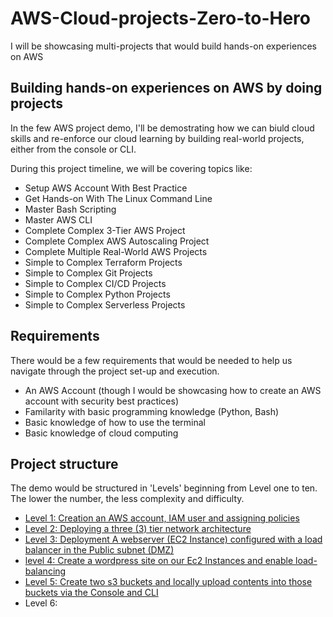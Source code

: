 # AWS-Cloud-projects-Zero-to-Hero
I will be showcasing multi-projects that would build hands-on experiences on AWS

## Building hands-on experiences on AWS by doing projects

In the few AWS project demo, I'll be demostrating how we can biuld cloud skills and re-enforce our cloud learning by building real-world projects, either from the console or CLI. 

During this project timeline, we will be covering topics like:

- Setup AWS Account With Best Practice
- Get Hands-on With The Linux Command Line
- Master Bash Scripting
- Master AWS CLI
- Complete Complex 3-Tier AWS Project
- Complete Complex AWS Autoscaling Project
- Complete Multiple Real-World AWS Projects
- Simple to Complex Terraform Projects
- Simple to Complex Git Projects
- Simple to Complex CI/CD Projects
- Simple to Complex Python Projects
- Simple to Complex Serverless Projects 

## Requirements 
There would be a few requirements that would be needed to help us navigate through the project set-up and execution.
- An AWS Account (though I would be showcasing how to create an AWS account with security best practices)
- Familarity with basic programming knowledge (Python, Bash)
- Basic knowledge of how to use the terminal
- Basic knowledge of cloud computing

## Project structure
The demo would be structured in 'Levels' beginning from Level one to ten. The lower the number, the less complexity and difficulty. 

- [Level 1: Creation an AWS account, IAM user and assigning policies](/level-one/create-iamUser.md)
- [Level 2: Deploying a three (3) tier network architecture](/level-two/README.md)
- [Level 3: Deployment A webserver (EC2 Instance) configured with a load balancer in the Public subnet (DMZ)](/level-three/README.md)
- [level 4: Create a wordpress site on our Ec2 Instances and enable load-balancing](/level-four/README.md)
- [Level 5: Create two s3 buckets and locally upload contents into those buckets via the Console and CLI](/level-five/s3-create-upload.md)
- Level 6: 



